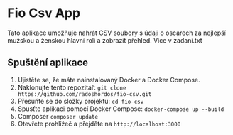 # Fio Csv App

Tato aplikace umožňuje nahrát CSV soubory s údaji o oscarech za nejlepší mužskou a ženskou hlavní roli a zobrazit přehled. Více v zadani.txt

## Spuštění aplikace

1. Ujistěte se, že máte nainstalovaný Docker a Docker Compose.
2. Naklonujte tento repozitář: `git clone https://github.com/radoshordos/fio-csv.git`
3. Přesuňte se do složky projektu: `cd fio-csv`
4. Spusťte aplikaci pomocí Docker Compose: `docker-compose up --build`
5. Composer `composer update`
6. Otevřete prohlížeč a přejděte na `http://localhost:3000`
